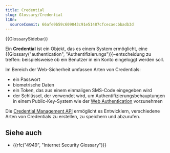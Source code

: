 ```yaml
---
title: Credential
slug: Glossary/Credential
l10n:
  sourceCommit: 66afe9b59c609043c91e51487cfcecaecbbadb3d
---
```


{{GlossarySidebar}}

Ein **Credential** ist ein Objekt, das es einem System ermöglicht, eine {{Glossary("authentication", "Authentifizierungs")}}-entscheidung zu treffen: beispielsweise ob ein Benutzer in ein Konto eingeloggt werden soll.

Im Bereich der Web-Sicherheit umfassen Arten von Credentials:

- ein Passwort
- biometrische Daten
- ein Token, das aus einem einmaligen SMS-Code eingegeben wird
- der Schlüssel, der verwendet wird, um Authentifizierungsbehauptungen in einem Public-Key-System wie der [Web Authentication](/de/docs/Web/API/Web_Authentication_API) vorzunehmen

Die [Credential Management API](/de/docs/Web/API/Credential_Management_API) ermöglicht es Entwicklern, verschiedene Arten von Credentials zu erstellen, zu speichern und abzurufen.

## Siehe auch

- {{rfc("4949", "Internet Security Glossary")}}
